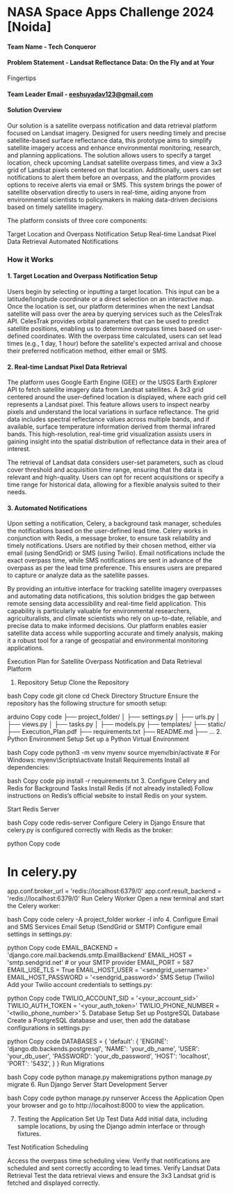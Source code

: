 # NASA Space Apps Challenge 2024 [Noida]

#### Team Name - Tech Conqueror
#### Problem Statement - Landsat Reflectance Data: On the Fly and at Your
Fingertips
#### Team Leader Email - eeshuyadav123@gmail.com


#### Solution Overview
Our solution is a satellite overpass notification and data retrieval platform focused on Landsat imagery. Designed for users needing timely and precise satellite-based surface reflectance data, this prototype aims to simplify satellite imagery access and enhance environmental monitoring, research, and planning applications. The solution allows users to specify a target location, check upcoming Landsat satellite overpass times, and view a 3x3 grid of Landsat pixels centered on that location. Additionally, users can set notifications to alert them before an overpass, and the platform provides options to receive alerts via email or SMS. This system brings the power of satellite observation directly to users in real-time, aiding anyone from environmental scientists to policymakers in making data-driven decisions based on timely satellite imagery.

The platform consists of three core components:

Target Location and Overpass Notification Setup
Real-time Landsat Pixel Data Retrieval
Automated Notifications
### How it Works
#### 1. Target Location and Overpass Notification Setup
Users begin by selecting or inputting a target location. This input can be a latitude/longitude coordinate or a direct selection on an interactive map. Once the location is set, our platform determines when the next Landsat satellite will pass over the area by querying services such as the CelesTrak API. CelesTrak provides orbital parameters that can be used to predict satellite positions, enabling us to determine overpass times based on user-defined coordinates. With the overpass time calculated, users can set lead times (e.g., 1 day, 1 hour) before the satellite's expected arrival and choose their preferred notification method, either email or SMS.

#### 2. Real-time Landsat Pixel Data Retrieval
The platform uses Google Earth Engine (GEE) or the USGS Earth Explorer API to fetch satellite imagery data from Landsat satellites. A 3x3 grid centered around the user-defined location is displayed, where each grid cell represents a Landsat pixel. This feature allows users to inspect nearby pixels and understand the local variations in surface reflectance. The grid data includes spectral reflectance values across multiple bands, and if available, surface temperature information derived from thermal infrared bands. This high-resolution, real-time grid visualization assists users in gaining insight into the spatial distribution of reflectance data in their area of interest.

The retrieval of Landsat data considers user-set parameters, such as cloud cover threshold and acquisition time range, ensuring that the data is relevant and high-quality. Users can opt for recent acquisitions or specify a time range for historical data, allowing for a flexible analysis suited to their needs.

#### 3. Automated Notifications
Upon setting a notification, Celery, a background task manager, schedules the notifications based on the user-defined lead time. Celery works in conjunction with Redis, a message broker, to ensure task reliability and timely notifications. Users are notified by their chosen method, either via email (using SendGrid) or SMS (using Twilio). Email notifications include the exact overpass time, while SMS notifications are sent in advance of the overpass as per the lead time preference. This ensures users are prepared to capture or analyze data as the satellite passes.

By providing an intuitive interface for tracking satellite imagery overpasses and automating data notifications, this solution bridges the gap between remote sensing data accessibility and real-time field application. This capability is particularly valuable for environmental researchers, agriculturalists, and climate scientists who rely on up-to-date, reliable, and precise data to make informed decisions. Our platform enables easier satellite data access while supporting accurate and timely analysis, making it a robust tool for a range of geospatial and environmental monitoring applications.





Execution Plan for Satellite Overpass Notification and Data Retrieval Platform
1. Repository Setup
Clone the Repository

bash
Copy code
git clone <repository-url>
cd <repository-directory>
Check Directory Structure
Ensure the repository has the following structure for smooth setup:

arduino
Copy code
├── project_folder/
│   ├── settings.py
│   ├── urls.py
│   ├── views.py
│   ├── tasks.py
│   ├── models.py
├── templates/
├── static/
├── Execution_Plan.pdf
├── requirements.txt
├── README.md
├── ...
2. Python Environment Setup
Set up a Python Virtual Environment

bash
Copy code
python3 -m venv myenv
source myenv/bin/activate  # For Windows: myenv\Scripts\activate
Install Requirements
Install all dependencies:

bash
Copy code
pip install -r requirements.txt
3. Configure Celery and Redis for Background Tasks
Install Redis (if not already installed)
Follow instructions on Redis’s official website to install Redis on your system.

Start Redis Server

bash
Copy code
redis-server
Configure Celery in Django
Ensure that celery.py is configured correctly with Redis as the broker:

python
Copy code
# In celery.py
app.conf.broker_url = 'redis://localhost:6379/0'
app.conf.result_backend = 'redis://localhost:6379/0'
Run Celery Worker
Open a new terminal and start the Celery worker:

bash
Copy code
celery -A project_folder worker -l info
4. Configure Email and SMS Services
Email Setup (SendGrid or SMTP)
Configure email settings in settings.py:

python
Copy code
EMAIL_BACKEND = 'django.core.mail.backends.smtp.EmailBackend'
EMAIL_HOST = 'smtp.sendgrid.net'  # or your SMTP provider
EMAIL_PORT = 587
EMAIL_USE_TLS = True
EMAIL_HOST_USER = '<sendgrid_username>'
EMAIL_HOST_PASSWORD = '<sendgrid_password>'
SMS Setup (Twilio)
Add your Twilio account credentials to settings.py:

python
Copy code
TWILIO_ACCOUNT_SID = '<your_account_sid>'
TWILIO_AUTH_TOKEN = '<your_auth_token>'
TWILIO_PHONE_NUMBER = '<twilio_phone_number>'
5. Database Setup
Set up PostgreSQL Database
Create a PostgreSQL database and user, then add the database configurations in settings.py:

python
Copy code
DATABASES = {
    'default': {
        'ENGINE': 'django.db.backends.postgresql',
        'NAME': 'your_db_name',
        'USER': 'your_db_user',
        'PASSWORD': 'your_db_password',
        'HOST': 'localhost',
        'PORT': '5432',
    }
}
Run Migrations

bash
Copy code
python manage.py makemigrations
python manage.py migrate
6. Run Django Server
Start Development Server

bash
Copy code
python manage.py runserver
Access the Application
Open your browser and go to http://localhost:8000 to view the application.

7. Testing the Application
Set Up Test Data
Add initial data, including sample locations, by using the Django admin interface or through fixtures.

Test Notification Scheduling

Access the overpass time scheduling view.
Verify that notifications are scheduled and sent correctly according to lead times.
Verify Landsat Data Retrieval
Test the data retrieval views and ensure the 3x3 Landsat grid is fetched and displayed correctly.



